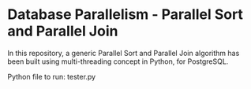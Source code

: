 # Database Parallelism - Parallel Sort and Parallel Join
In this repository, a generic Parallel Sort and Parallel Join algorithm has been built using multi-threading concept in Python, for PostgreSQL.

Python file to run: tester.py
